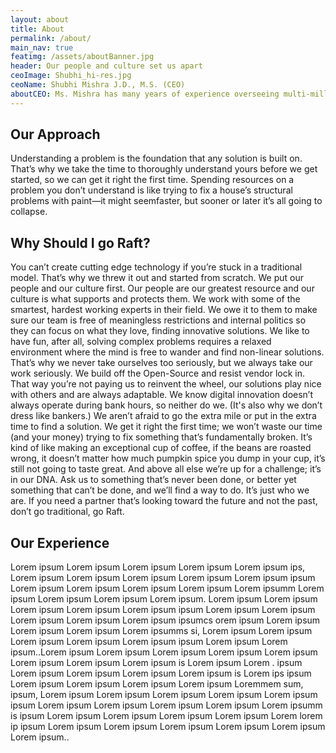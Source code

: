 ```yaml
---
layout: about
title: About
permalink: /about/
main_nav: true
featimg: /assets/aboutBanner.jpg
header: Our people and culture set us apart
ceoImage: Shubhi_hi-res.jpg
ceoName: Shubhi Mishra J.D., M.S. (CEO)
aboutCEO: Ms. Mishra has many years of experience overseeing multi-million-dollar IDIQs. BPAs, and Task Orders. She has extensive experience in helping public and private organizations achieve their business objectives. She blends deep knowledge of technology with thorough understanding of collaborative research to develop and deploy solutions that integrate bioinformatics with traditional IT in supporting collaborative research business processes. She has over decade’s worth of experience assisting federal government agencies as a technology and organization consultant to effectively manage change, adopt innovative technology, and improve processes. She is also a published author of scientific papers. Ms. Mishra received her Masters in Bioinformatics from Boston University and her Juris Doctorate from George Washington University.
---
```


## Our Approach
Understanding a problem is the foundation that any solution is built on. That’s why we take the time to thoroughly understand yours before we get started, so we can get it right the first time. Spending resources on a problem you don’t understand is like trying to fix a house’s structural problems with paint—it might seemfaster, but sooner or later it’s all going to collapse.

## Why Should I go Raft?
You can’t create cutting edge technology if you’re stuck in a traditional model. That’s why we threw it out and started from scratch.
We put our people and our culture first. Our people are our greatest resource and our culture is what supports and protects them. We work with some of the
smartest, hardest working experts in their field. We owe it to them to make sure our team is free of meaningless restrictions and internal politics so they can focus
on what they love, finding innovative solutions.
We like to have fun, after all, solving complex problems requires a relaxed environment where the mind is free to wander and find non-linear solutions.
That’s why we never take ourselves too seriously, but we always take our work seriously.
We build off the Open-Source and resist vendor lock in. That way you’re not paying us to reinvent the wheel, our solutions play nice with others
and are always adaptable.
We know digital innovation doesn’t always operate during bank hours, so neither do we. (It's also why we don’t dress like bankers.) We aren’t afraid to go the
extra mile or put in the extra time to find a solution.
We get it right the first time; we won’t waste our time (and your money) trying to fix something that’s fundamentally broken. It’s kind of like making an exceptional
cup of coffee, if the beans are roasted wrong, it doesn’t matter how much pumpkin spice you dump in your cup, it’s still not going to taste great.
And above all else we’re up for a challenge; it’s in our DNA. Ask us to something that’s never been done, or better yet something that can’t be done,
and we’ll find a way to do. It’s just who we are.
If you need a partner that’s looking toward the future and not the past, don’t go traditional, go Raft.

## Our Experience
Lorem ipsum Lorem ipsum Lorem ipsum Lorem ipsum Lorem ipsum ips, Lorem ipsum Lorem ipsum Lorem ipsum Lorem ipsum Lorem ipsum ipsum Lorem ipsum
Lorem ipsum Lorem ipsum Lorem ipsum Lorem ipsumm Lorem ipsum Lorem ipsum Lorem ipsum Lorem ipsum.
Lorem ipsum Lorem ipsum Lorem ipsum Lorem ipsum Lorem ipsum ipsum Lorem ipsum Lorem ipsum Lorem ipsum Lorem ipsum Lorem ipsum ipsumcs orem ipsum
Lorem ipsum Lorem ipsum Lorem ipsum Lorem ipsumms si, Lorem ipsum Lorem ipsum Lorem ipsum Lorem ipsum Lorem ipsum ipsum Lorem ipsum Lorem
ipsum..Lorem ipsum Lorem ipsum Lorem ipsum Lorem ipsum Lorem ipsum Lorem ipsum Lorem ipsum Lorem ipsum is Lorem ipsum Lorem
.
ipsum Lorem ipsum Lorem ipsum Lorem ipsum Lorem ipsum is Lorem ips ipsum Lorem ipsum Lorem ipsum Lorem ipsum Lorem ipsum Loremmem sum, ipsum,
Lorem ipsum Lorem ipsum Lorem ipsum Lorem ipsum Lorem ipsum ipsum Lorem ipsum Lorem ipsum Lorem ipsum Lorem ipsum Lorem ipsumm is ipsum Lorem
ipsum Lorem ipsum Lorem ipsum Lorem ipsum Lorem lorem ip ipsum Lorem ipsum Lorem ipsum Lorem ipsum Lorem ipsum Lorem ipsum Lorem ipsum..
